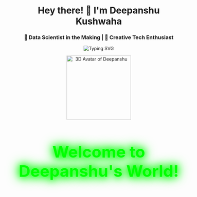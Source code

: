 <!-- START: Catchy Header -->
<h1 align="center">Hey there! 👋 I'm Deepanshu Kushwaha</h1>
<h3 align="center">🚀 Data Scientist in the Making | 🎨 Creative Tech Enthusiast</h3>

<!-- Animated Typing SVG -->
<p align="center">
  <img src="https://readme-typing-svg.herokuapp.com?font=Fira+Code&size=24&pause=1000&color=F78C6C&width=435&lines=Data+Science+Enthusiast;Business+Analyst;Lifelong+Learner" alt="Typing SVG">
</p>

<!-- 3D Avatar -->
<p align="center">
  <img src="https://github.com/Deepanshu-analyst/Deepanshu-analyst/blob/main/6702594bf43d52f8654f0c62.glb" width="200" height="200" alt="3D Avatar of Deepanshu">
</p>

<!-- Glitch Text with Neon Effect -->
<h2 align="center" class="glitch-text" style="font-size:50px; color: #0f0; text-shadow: 0 0 20px #0f0, 0 0 30px #0f0, 0 0 40px #0f0;">
  Welcome to Deepanshu's World!
</h2>


